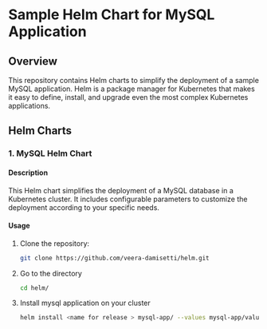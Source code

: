 # Sample Helm Chart for MySQL Application

## Overview

This repository contains Helm charts to simplify the deployment of a sample MySQL application. Helm is a package manager for Kubernetes that makes it easy to define, install, and upgrade even the most complex Kubernetes applications.

## Helm Charts

### 1. MySQL Helm Chart

#### Description

This Helm chart simplifies the deployment of a MySQL database in a Kubernetes cluster. It includes configurable parameters to customize the deployment according to your specific needs.

#### Usage

1. Clone the repository:

   ```bash
   git clone https://github.com/veera-damisetti/helm.git

2. Go to the directory

   ```bash
   cd helm/

3. Install mysql application on your cluster

   ```bash
   helm install <name for release > mysql-app/ --values mysql-app/values.yaml 

   
